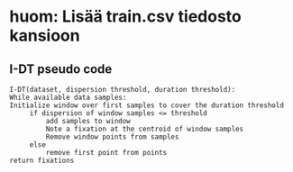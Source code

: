 # huom: Lisää train.csv tiedosto kansioon

## I-DT pseudo code

```
I-DT(dataset, dispersion threshold, duration threshold):
While available data samples:
Initialize window over first samples to cover the duration threshold
     if dispersion of window samples <= threshold
         add samples to window
         Note a fixation at the centroid of window samples
         Remove window points from samples
     else
         remove first point from points
return fixations
```
